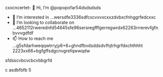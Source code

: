 cxxcncertet- 👋 Hi, I’m @popopofar54dsdsdsds
- 👀 I’m interested in ...wersdfe3336sdfcxcvxvxcxxzdvbxcfnhggrfedcxxc
- 💞️ I’m looking to collaborate on ...4652112rwerednfd54645sfe96sersregfffgerregwrdx62263rrrerevfgfnbvvvgdfdf
- 📫 How to reach me ...g5sfdarhweqqwtrryjy6+6+ghndfbvdsddsdvfhjtrhgrfdxchthhht
2223xx66+bgfgffsdgcnvgrefqwwqdw
<!---vxcvchghndsfffmbvsdvdsvdsdwwq
popopofar/popopofar is a ✨ special ✨ repository because its `README.md` (this file) appears on your GitHub profile.ggfbf cvcxcxcxk
You can click the Preview link to take a look at your changes.sdfdfs
--->sfdsscvbcvcbcvbbgrfd
c
asdbfbfb
5
